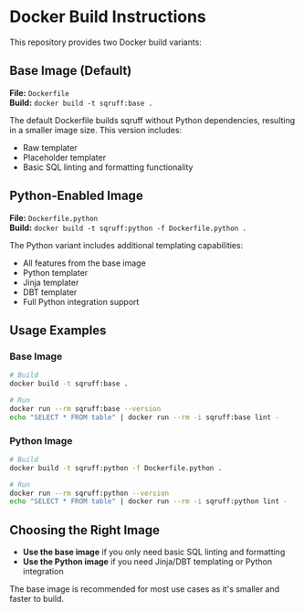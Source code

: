 # Docker Build Instructions

This repository provides two Docker build variants:

## Base Image (Default)
**File:** `Dockerfile`  
**Build:** `docker build -t sqruff:base .`

The default Dockerfile builds sqruff without Python dependencies, resulting in a smaller image size. This version includes:
- Raw templater
- Placeholder templater
- Basic SQL linting and formatting functionality

## Python-Enabled Image
**File:** `Dockerfile.python`  
**Build:** `docker build -t sqruff:python -f Dockerfile.python .`

The Python variant includes additional templating capabilities:
- All features from the base image
- Python templater
- Jinja templater  
- DBT templater
- Full Python integration support

## Usage Examples

### Base Image
```bash
# Build
docker build -t sqruff:base .

# Run
docker run --rm sqruff:base --version
echo "SELECT * FROM table" | docker run --rm -i sqruff:base lint -
```

### Python Image
```bash
# Build  
docker build -t sqruff:python -f Dockerfile.python .

# Run
docker run --rm sqruff:python --version
echo "SELECT * FROM table" | docker run --rm -i sqruff:python lint -
```

## Choosing the Right Image

- **Use the base image** if you only need basic SQL linting and formatting
- **Use the Python image** if you need Jinja/DBT templating or Python integration

The base image is recommended for most use cases as it's smaller and faster to build.